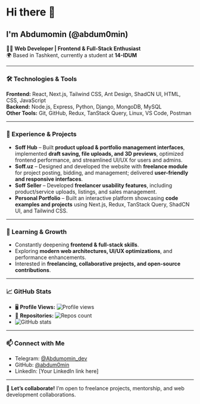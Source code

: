 # Hi there 👋
## I'm Abdumomin (@abdum0min)

🧑‍💻 **Web Developer | Frontend & Full-Stack Enthusiast**  
🌍 Based in Tashkent, currently a student at **14-IDUM**  

---

### 🛠️ Technologies & Tools
**Frontend:** React, Next.js, Tailwind CSS, Ant Design, ShadCN UI, HTML, CSS, JavaScript  
**Backend:** Node.js, Express, Python, Django, MongoDB, MySQL  
**Other Tools:** Git, GitHub, Redux, TanStack Query, Linux, VS Code, Postman  

---

### 💼 Experience & Projects
- **Soff Hub** – Built **product upload & portfolio management interfaces**, implemented **draft saving, file uploads, and 3D previews**, optimized frontend performance, and streamlined UI/UX for users and admins.  
- **Soff.uz** – Designed and developed the website with **freelance module** for project posting, bidding, and management; delivered **user-friendly and responsive interfaces**.  
- **Soff Seller** – Developed **freelancer usability features**, including product/service uploads, listings, and sales management.  
- **Personal Portfolio** – Built an interactive platform showcasing **code examples and projects** using Next.js, Redux, TanStack Query, ShadCN UI, and Tailwind CSS.  

---

### 🌱 Learning & Growth
- Constantly deepening **frontend & full-stack skills**.  
- Exploring **modern web architectures, UI/UX optimizations**, and performance enhancements.  
- Interested in **freelancing, collaborative projects, and open-source contributions**.  

---

### 📈 GitHub Stats
- 🖥️ **Profile Views:** ![Profile views](https://komarev.com/ghpvc/?username=abdum0min&color=blue)  
- 📂 **Repositories:** ![Repos count](https://img.shields.io/badge/dynamic/json?url=https://api.github.com/users/abdum0min&query=$.public_repos&label=Repos&color=blue&style=flat-square)  
- ![GitHub stats](https://github-readme-stats.vercel.app/api?username=abdum0min&show_icons=true&theme=tokyonight)  

---

### 📫 Connect with Me
- Telegram: [@Abdumomin_dev](https://t.me/Abdumomin_dev)  
- GitHub: [@abdum0min](https://github.com/abdum0min)  
- LinkedIn: [Your LinkedIn link here]  

---

🎉 **Let’s collaborate!** I’m open to freelance projects, mentorship, and web development collaborations.  

